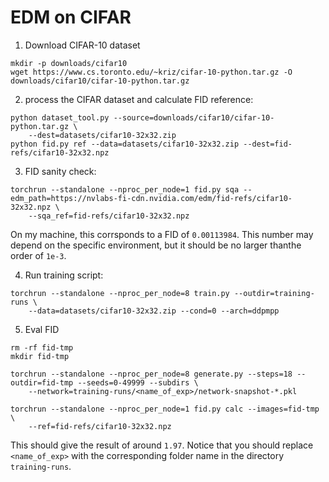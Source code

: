 # EDM on CIFAR

1. Download CIFAR-10 dataset

```
mkdir -p downloads/cifar10
wget https://www.cs.toronto.edu/~kriz/cifar-10-python.tar.gz -O downloads/cifar10/cifar-10-python.tar.gz
```

2. process the CIFAR dataset and calculate FID reference:

```
python dataset_tool.py --source=downloads/cifar10/cifar-10-python.tar.gz \
    --dest=datasets/cifar10-32x32.zip
python fid.py ref --data=datasets/cifar10-32x32.zip --dest=fid-refs/cifar10-32x32.npz
```

3. FID sanity check:

```
torchrun --standalone --nproc_per_node=1 fid.py sqa --edm_path=https://nvlabs-fi-cdn.nvidia.com/edm/fid-refs/cifar10-32x32.npz \
    --sqa_ref=fid-refs/cifar10-32x32.npz
```

On my machine, this corrsponds to a FID of `0.00113984`. This number may depend on the specific environment, but it should be no larger thanthe order of `1e-3`.

4. Run training script:

```
torchrun --standalone --nproc_per_node=8 train.py --outdir=training-runs \
    --data=datasets/cifar10-32x32.zip --cond=0 --arch=ddpmpp
```

5. Eval FID

```
rm -rf fid-tmp
mkdir fid-tmp

torchrun --standalone --nproc_per_node=8 generate.py --steps=18 --outdir=fid-tmp --seeds=0-49999 --subdirs \
    --network=training-runs/<name_of_exp>/network-snapshot-*.pkl

torchrun --standalone --nproc_per_node=1 fid.py calc --images=fid-tmp \
    --ref=fid-refs/cifar10-32x32.npz
```

This should give the result of around `1.97`. Notice that you should replace `<name_of_exp>` with the corresponding folder name in the directory `training-runs`. 


